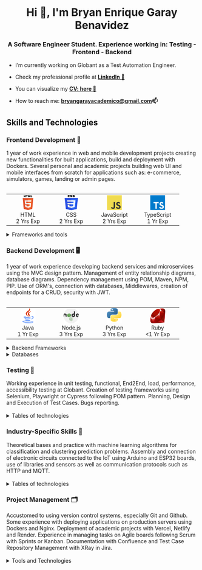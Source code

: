 <h1 align="center">Hi 👋, I'm Bryan Enrique Garay Benavidez</h1>
<h3 align="center">A Software Engineer Student. Experience working in: Testing - Frontend - Backend</h3>

- I’m currently working on Globant as a Test Automation Engineer.

- Check my professional profile at **<a href="https://www.linkedin.com/in/bg99astro/" target="_blank" rel="nofollow">LinkedIn 💼</a>**

- You can visualize my **<a href="https://www.canva.com/design/DAFsATEDU_4/RKKjNPBKEMcvp4DxJjnp9w/edit?utm_content=DAFsATEDU_4&utm_campaign=designshare&utm_medium=link2&utm_source=sharebutton" target="_blank" rel="nofollow">CV: here 📑 </a>**

- How to reach me: **bryangarayacademico@gmail.com📫** 

<h2 align="left">Skills and Technologies</h2>

<h3 align="left">Frontend Development 📱</h3>
1 year of work experience in web and mobile development projects creating new functionalities for built applications, build and deployment with Dockers. Several personal and academic projects building web UI and mobile interfaces from scratch for applications such as: e-commerce, simulators, games, landing or admin pages.
<br />
<br />
<table border-collapse="collapse">
  <tr>
    <td align="center" width="100">
      <span>
        <img src="./icons/html.svg" alt="html" width="40" height="40"/><br />
        HTML<br />
        2&nbsp;Yrs&nbsp;Exp
      </span>
    </td>
    <td align="center" width="100">
      <span>
        <img src="./icons/css.png" alt="css" width="40" height="40"/><br />
        CSS<br />
        2&nbsp;Yrs&nbsp;Exp
      </span>
    </td>
    <td align="center" width="100">
      <span>
        <img src="./icons/js.svg" alt="javascript" width="40" height="40"/><br />
        JavaScript<br />
        2&nbsp;Yrs&nbsp;Exp
      </span>
    </td>
    <td align="center" width="100">
      <span>
        <img src="./icons/ts.svg" alt="typescript" width="40" height="40"/><br />
        TypeScript<br />
        1&nbsp;Yr&nbsp;Exp
      </span>
    </td>
  </tr>
</table>

<details>
  <summary>Frameworks and tools</summary>
  <br />
  <table>
    <tr>
      <th>Web UI</th>
      <td align="center" width="100">
        <span>
          <img src="./icons/react.svg" alt="react" width="40" height="40"/><br />
          React<br />
          2&nbsp;Yrs&nbsp;Exp
        </span>
      </td>
      <td align="center" width="100">
        <span>
          <img src="./icons/angular.svg" alt="angular" width="40" height="40"/><br />
          Angular<br />
          1&nbsp;Yr&nbsp;Exp
        </span>
      </td>
      <td align="center" width="100">
        <span>
          <img src="./icons/next.svg" alt="nextjs" width="40" height="40"/><br />
          Next.js<br />
          1&nbsp;Yr&nbsp;Exp
        </span>
      </td>
      <td align="center" width="100">
        <span>
          <img src="./icons/tailwind.svg" alt="tailwind" width="40" height="40"/><br />
          TailwindCSS<br />
          1&nbsp;Yr&nbsp;Exp
        </span>
      </td>
      <td align="center" width="100">
        <span>
          <img src="./icons/vite.png" alt="vite" width="40" height="40"/><br />
          Vite<br />
          1&nbsp;Yr&nbsp;Exp
        </span>
      </td>
    </tr>
    <tr>
      <th>Mobile</th>
      <td align="center" width="100">
        <span>
          <img src="./icons/react-native.svg" alt="react native" width="40" height="40"/><br />
          React Native<br />
          1&nbsp;Yr&nbsp;Exp
        </span>
      </td>
      <td align="center" width="100">
        <span>
          <img src="./icons/ionic.png" alt="ionic" width="40" height="40"/><br />
          Ionic<br />
          1&nbsp;Yr&nbsp;Exp
        </span>
      </td>
      <td align="center" width="100">
        <span>
          <img src="./icons/android.png" alt="android" width="40" height="40"/><br />
          Android<br />
          1&nbsp;Yr&nbsp;Exp
        </span>
      </td>
      <td align="center" width="100">
        <span>
          <img src="./icons/android-studio.png" alt="android" width="40" height="40"/><br />
          Android Studio<br />
          1&nbsp;Yr&nbsp;Exp
        </span>
      </td>
      <td align="center" width="100">
        <span>
        </span>
      </td>
    </tr>
  </table>
</details>

<h3 align="left">Backend Development 🖥</h3>
1 year of work experience developing backend services and microservices using the MVC design pattern. Management of entity relationship diagrams, database diagrams. Dependency management using POM, Maven, NPM, PIP.  Use of ORM's, connection with databases, Middlewares, creation of endpoints for a CRUD, security with JWT.
<br />
<br />
<table>
  <tr>
    <td align="center" width="100">
      <span>
        <img src="./icons/java.png" alt="java" width="40" height="40"/><br />
        Java<br />
        1&nbsp;Yr&nbsp;Exp
      </span>
    </td>
    <td align="center" width="100">
      <span>
        <img src="./icons/node.png" alt="nodejs" width="40" height="40"/><br />
        Node.js<br />
        3&nbsp;Yrs&nbsp;Exp
      </span>
    </td>
    <td align="center" width="100">
      <span>
        <img src="./icons/python.png" alt="python" width="40" height="40"/><br />
        Python<br />
        3&nbsp;Yrs&nbsp;Exp
      </span>
    </td>
    <td align="center" width="100">
      <span>
        <img src="./icons/ruby.png" alt="ruby" width="40" height="40"/><br />
        Ruby<br />
        <1&nbsp;Yr&nbsp;Exp
      </span>
    </td>
  </tr>
</table>

<details>
  <summary>Backend Frameworks</summary>
  <br />
  <table>
    <tr>
      <td align="center" width="100">
        <span>
          <img src="./icons/spring.png" alt="spring boot" width="40" height="40"/><br />
          Spring Boot<br />
          1&nbsp;Yr&nbsp;Exp
        </span>
      </td>
      <td align="center" width="100">
        <span>
          <img src="./icons/express.png" alt="express" width="40" height="40"/><br />
          Express<br />
          1&nbsp;Yr&nbsp;Exp
        </span>
      </td>
      <td align="center" width="100">
        <span>
          <img src="./icons/nest.svg" alt="nestjs" width="40" height="40"/><br />
          Nest.js<br />
          1&nbsp;Yr&nbsp;Exp
        </span>
      </td>
      <td align="center" width="100">
        <span>
          <img src="./icons/django.png" alt="django" width="40" height="40"/><br />
          Django<br />
          1&nbsp;Yr&nbsp;Exp
        </span>
      </td>
      <td align="center" width="100">
        <span>
          <img src="./icons/rails.png" alt="rails" width="40" height="40"/><br />
          Rails<br />
          3&nbsp;Yrs&nbsp;Exp
        </span>
      </td>
    </tr>
  </table>
</details>

<details>
  <summary>Databases</summary>
  <br />
  <table>
    <tr>
      <th>SQL</th>
      <td align="center" width="100"> 
        <span>
          <img src="./icons/mysql.png" alt="mysql" width="40" height="40"/><br />
          MySQL<br />
          2&nbsp;Yrs&nbsp;Exp
        </span>
      </td>
      <td align="center" width="100">
        <span>
          <img src="./icons/postgre.svg" alt="postgresql" width="40" height="40"/><br />
          PostgreSQL<br />
          2&nbsp;Yrs&nbsp;Exp
        </span>
      </td>
      <td align="center" width="100">
        <span>
          <img src="./icons/sqlite.png" alt="sqlite" width="40" height="40"/><br />
          SQLite<br />
          1&nbsp;Yr&nbsp;Exp
        </span>
      </td>
    </tr>
    <tr>
      <th>NoSQL</th>
      <td align="center" width="100">
        <span>
          <img src="./icons/mongo.svg" alt="mongodb" width="40" height="40"/><br />
          MongoDB<br />
          1&nbsp;Yr&nbsp;Exp
        </span>
      </td>
      <td align="center" width="100"> 
        <span>
          <img src="./icons/dynamodb.svg" alt="dynamodb" width="40" height="40"/><br />
          DynamoDB<br />
          <1&nbsp;Yr&nbsp;Exp
        </span>
      </td>
      <td>
        <span>
        </span>
      </td>
    </tr>
  </table>
</details>

<h3 align="left">Testing 🧪</h3>
Working experience in unit testing, functional, End2End, load, performance, accessibility testing at Globant. Creation of testing frameworks using Selenium, Playwright or Cypress following POM pattern. Planning, Design and Execution of Test Cases. Bugs reporting. 
<br />
<br />
<details>
  <summary>Tables of technologies</summary>
  <br />
  <table>
    <tr>
      <th>Test Runners</th>
      <td align="center" width="100">
        <span>
          <img src="./icons/testng.png" alt="testng" width="40" height="40"/><br />
          TestNG<br />
          <1&nbsp;Yr&nbsp;Exp
        </span>
      </td>
      <td align="center" width="100">
        <span>
          <img src="./icons/junit.png" alt="junit" width="40" height="40"/><br />
          JUnit<br />
          3&nbsp;Yrs&nbsp;Exp
        </span>
      </td>
      <td>
        <span>
        </span>
      </td>
    </tr>
    <tr>
      <th>Web</th>
      <td align="center" width="100">
        <span>
          <img src="./icons/selenium.png" alt="selenium" width="40" height="40"/><br />
          Selenium<br />
          1&nbsp;Yr&nbsp;Exp
        </span>
      </td>
      <td align="center" width="100">
        <span>
          <img src="./icons/cypress.png" alt="cypress" width="40" height="40"/><br />
          Cypress<br />
          1&nbsp;Yr&nbsp;Exp
        </span>
      </td>
      <td align="center" width="100">
        <span>
          <img src="./icons/playwright.png" alt="playwright" width="40" height="40"/><br />
          Playwright<br />
          <1&nbsp;Yr&nbsp;Exp
        </span>
      </td>
    </tr>
    <tr>
      <th>Mobile</th>
      <td align="center" width="100">
        <span>
          <img src="./icons/appium.png" alt="appium" width="40" height="40"/><br />
          Appium<br />
          <1&nbsp;Yr&nbsp;Exp
        </span>
      </td>
      <td>
        <span>
        </span>
      </td>
      <td>
        <span>
        </span>
      </td>
    </tr>
    <tr>
      <th>API</th>
      <td align="center" width="100">
        <span>
          <img src="./icons/postman.svg" alt="postman" width="40" height="40"/><br />
          Postman<br />
          2&nbsp;Yrs&nbsp;Exp
        </span>
      </td>
      <td>
        <span>
        </span>
      </td>
      <td>
        <span>
        </span>
      </td>
    </tr>
  </table>
</details>

<h3 align="left">Industry-Specific Skills 🤖</h3>
Theoretical bases and practice with machine learning algorithms for classification and clustering prediction problems.  Assembly and connection of electronic circuits connected to the IoT using Arduino and ESP32 boards, use of libraries and sensors as well as communication protocols such as HTTP and MQTT.
<br />
<br />
<details>
  <summary>Tables of technologies</summary>
  <br />
  <table>
    <tr>
      <th>Data Analysis - Machine Learning</th>
      <td align="center" width="100">
        <span>
          <img src="./icons/pandas.png" alt="pandas" width="40" height="40"/><br />
          Pandas<br />
          2&nbsp;Yrs&nbsp;Exp
        </span>
      </td>
      <td align="center" width="100">
        <span>
          <img src="./icons/numpy.png" alt="numpy" width="40" height="40"/><br />
          Numpy<br />
          2&nbsp;Yrs&nbsp;Exp
        </span>
      </td>
      <td align="center" width="100">
        <span>
          <img src="./icons/scikit-learn.svg" alt="scikit-learn" width="40" height="40"/><br />
          Scikit-learn<br />
          <1&nbsp;Yr&nbsp;Exp
        </span>
      </td>
      <td align="center" width="100">
        <span>
          <img src="./icons/tensorflow.svg" alt="tensorflow" width="40" height="40"/><br />
          TensorFlow<br />
          1&nbsp;Yr&nbsp;Exp
        </span>
      </td>
      <td align="center" width="100">
        <span>
          <img src="./icons/colab.svg" alt="colab" width="40" height="40"/><br />
          Colab<br />
          1&nbsp;Yr&nbsp;Exp
        </span>
      </td>
      <td align="center" width="100">
        <span>
          <img src="./icons/jupyter.svg" alt="jupyter" width="40" height="40"/><br />
          Jupyter Notebooks<br />
          1&nbsp;Yr&nbsp;Exp
        </span>
      </td>
    </tr>
    <tr>
      <th>Internet of Things</th>
      <td align="center" width="100">
        <span>
          <img src="./icons/cpp.svg" alt="arduino" width="40" height="40"/><br />
          C++<br />
          1&nbsp;Yr&nbsp;Exp
        </span>
      </td>
      <td align="center" width="100">
        <span>
          <img src="./icons/micropython.png" alt="micropython" width="40" height="40"/><br />
          MicroPython<br />
          1&nbsp;Yr&nbsp;Exp
        </span>
      </td>
      <td align="center" width="100">
        <span>
          <img src="./icons/arduino.png" alt="arduino" width="40" height="40"/><br />
          Arduino<br />
          1&nbsp;Yr&nbsp;Exp
        </span>
      </td>
      <td align="center" width="100">
        <span>
          <img src="./icons/esp32.png" alt="esp32" width="40" height="40"/><br />
          ESP32<br />
          1&nbsp;Yr&nbsp;Exp
        </span>
      </td>
      <td align="center" width="100">
        <span>
          <img src="./icons/ubidots.png" alt="ubidots" width="40" height="40"/><br />
          Ubidots<br />
          1&nbsp;Yr&nbsp;Exp
        </span>
      </td>
      <td align="center" width="100">
        <span>
        </span>
      </td>     
    </tr>
  </table>
</details>

<h3 align="left">Project Management 🗂️</h3>
Accustomed to using version control systems, especially Git and Github. Some experience with deploying applications on production servers using Dockers and Nginx. Deployment of academic projects with Vercel, Netlify and Render. Experience in managing tasks on Agile boards following Scrum with Sprints or Kanban. Documentation with Confluence and Test Case Repository Management with XRay in Jira.
<br />
<br />
<details>
  <summary>Tools and Technologies</summary>
  <br />
  <table>
    <tr>
      <th>Version Control System</th>
      <td align="center" width="100">
        <span>
          <img src="./icons/git.png" alt="git" width="40" height="40"/><br />
          Git<br />
          3&nbsp;Yrs&nbsp;Exp
        </span>
      </td>
      <td align="center" width="100">
        <span>
          <img src="./icons/github.jpg" alt="github" width="40" height="40"/><br />
          GitHub<br />
          3&nbsp;Yrs&nbsp;Exp
        </span>
      </td>
      <td align="center" width="100">
        <span>
          <img src="./icons/gitlab.webp" alt="gitlab" width="40" height="40"/><br />
          GitLab<br />
          1&nbsp;Yr&nbsp;Exp
        </span>
      </td>
      <td align="center" width="100">
        <span>
          <img src="./icons/bitbucket.webp" alt="bitbucket" width="40" height="40"/><br />
          Bitbucket<br />
          <1&nbsp;Yr&nbsp;Exp
        </span>
      </td>
    </tr>
    <tr>
      <th>CI/CD</th>
      <td align="center" width="100">
        <span>
          <img src="./icons/docker.png" alt="docker" width="40" height="40"/><br />
          Docker<br />
          1&nbsp;Yr&nbsp;Exp
        </span>
      </td>
      <td align="center" width="100">
        <span>
          <img src="./icons/jenkins.svg" alt="jenkins" width="40" height="40"/><br />
          Jenkins<br />
          <1&nbsp;Yr&nbsp;Exp
        </span>
      </td>
      <td align="center" width="100">
        <span>
          <img src="./icons/nginx.svg" alt="nginx" width="40" height="40"/><br />
          Nginx<br />
          <1&nbsp;Yr&nbsp;Exp
        </span>
      </td>
      <td align="center" width="100">
        <span>
        </span>
      </td>      
    </tr>
    <tr>
      <th>Project Management</th>
      <td align="center" width="100">
        <span>
          <img src="./icons/jira.svg" alt="jira" width="40" height="40"/><br />
          Jira<br />
          1&nbsp;Yr&nbsp;Exp
        </span>
      </td>
      <td align="center" width="100">
        <span>
          <img src="./icons/xray.png" alt="xray" width="40" height="40"/><br />
          XRay<br />
          1&nbsp;Yr&nbsp;Exp<br />
        </span>
      </td>
      <td align="center" width="100">
        <span>
          <img src="./icons/confluence.png" alt="confluence" width="40" height="40"/><br />
          Confluence<br />
          1&nbsp;Yr&nbsp;Exp
        </span>
      </td>
      <td align="center" width="100">
        <span>
          <img src="./icons/slack.png" alt="slack" width="40" height="40"/><br />
          Slack<br />
          3&nbsp;Yrs&nbsp;Exp
        </span>
      </td>
    </tr>
  </table>
</details>
